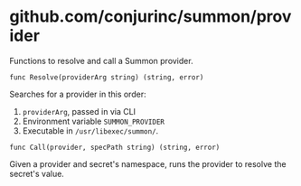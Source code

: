 # github.com/conjurinc/summon/provider

Functions to resolve and call a Summon provider.

`func Resolve(providerArg string) (string, error)`

Searches for a provider in this order:

1. `providerArg`, passed in via CLI
2. Environment variable `SUMMON_PROVIDER`
3. Executable in `/usr/libexec/summon/`.

`func Call(provider, specPath string) (string, error)`

Given a provider and secret's namespace, runs the provider to resolve
the secret's value.
